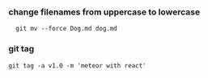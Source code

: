 ### change filenames from uppercase to lowercase

```
  git mv --force Dog.md dog.md
```

### git tag

```
git tag -a v1.0 -m 'meteor with react'
```
